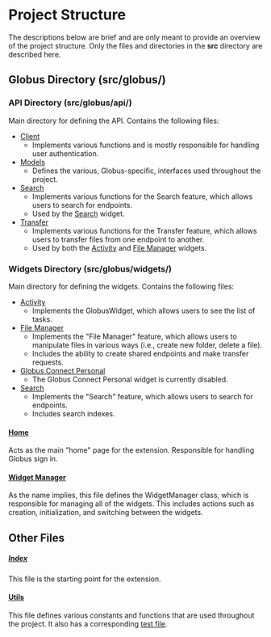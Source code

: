 # Project Structure
The descriptions below are brief and are only meant to provide an overview of the project structure. Only the files and directories in the **src** directory are described here.

## Globus Directory (src/globus/)

### API Directory (src/globus/api/)
Main directory for defining the API. Contains the following files:
* [Client](../../../src/globus/api/client.ts)
    * Implements various functions and is mostly responsible for handling user authentication.
* [Models](../../../src/globus/api/models.ts)
    * Defines the various, Globus-specific, interfaces used throughout the project.
* [Search](../../../src/globus/api/search.ts)
    * Implements various functions for the Search feature, which allows users to search for endpoints.
    * Used by the [Search](../../../src/globus/widgets/search.ts) widget.
* [Transfer](../../../src/globus/api/transfer.ts)
    * Implements various functions for the Transfer feature, which allows users to transfer files from one endpoint to another.
    * Used by both the [Activity](../../../src/globus/widgets/activity.ts) and [File Manager](../../../src/globus/widgets/file_manager.ts) widgets.

### Widgets Directory (src/globus/widgets/)
Main directory for defining the widgets. Contains the following files:
* [Activity](../../../src/globus/widgets/activity.ts)
    * Implements the GlobusWidget, which allows users to see the list of tasks.
* [File Manager](../../../src/globus/widgets/file_manager.ts)
    * Implements the "File Manager" feature, which allows users to manipulate files in various ways (i.e., create new folder, delete a file).
    * Includes the ability to create shared endpoints and make transfer requests.
* [Globus Connect Personal](../../../src/globus/widgets/globus_connect_personal.ts)
    * The Globus Connect Personal widget is currently disabled.
* [Search](../../../src/globus/widgets/search.ts)
    * Implements the "Search" feature, which allows users to search for endpoints.
    * Includes search indexes.

#### [Home](../../../src/globus/home.ts)
Acts as the main "home" page for the extension. Responsible for handling Globus sign in.

#### [Widget Manager](../../../src/globus/widget_manager.ts)
As the name implies, this file defines the WidgetManager class, which is responsible for managing all of the widgets. This includes actions such as creation, initialization, and switching between the widgets.

## Other Files

##### [Index](../../../src/index.ts)
This file is the starting point for the extension.

#### [Utils](../../../src/utils.ts)
This file defines various constants and functions that are used throughout the project. It also has a corresponding [test file](../../../src/utils.spec.ts).